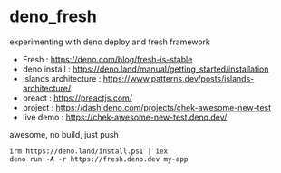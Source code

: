 # deno_fresh
experimenting with deno deploy and fresh framework

- Fresh : https://deno.com/blog/fresh-is-stable
- deno install : https://deno.land/manual/getting_started/installation
- islands architecture : https://www.patterns.dev/posts/islands-architecture/
- preact : https://preactjs.com/
- project : https://dash.deno.com/projects/chek-awesome-new-test
- live demo : https://chek-awesome-new-test.deno.dev/

awesome, no build, just push

```shell
irm https://deno.land/install.ps1 | iex
deno run -A -r https://fresh.deno.dev my-app
```


